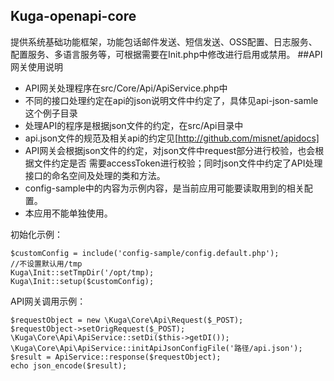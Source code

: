 ## Kuga-openapi-core
提供系统基础功能框架，功能包话邮件发送、短信发送、OSS配置、日志服务、配置服务、多语言服务等，可根据需要在Init.php中修改进行启用或禁用。
##API网关使用说明

- API网关处理程序在src/Core/Api/ApiService.php中
- 不同的接口处理约定在api的json说明文件中约定了，具体见api-json-samle这个例子目录
- 处理API的程序是根据json文件的约定，在src/Api目录中
- api.json文件的规范及相关api的约定见[http://github.com/misnet/apidocs]
- API网关会根据json文件的约定，对json文件中request部分进行校验，也会根据文件约定是否
需要accessToken进行校验；同时json文件中约定了API处理接口的命名空间及处理的类和方法。
- config-sample中的内容为示例内容，是当前应用可能要读取用到的相关配置。
- 本应用不能单独使用。

初始化示例：
```
$customConfig = include('config-sample/config.default.php');
//不设置默认用/tmp
Kuga\Init::setTmpDir('/opt/tmp);
Kuga\Init::setup($customConfig);
```

API网关调用示例：
```
$requestObject = new \Kuga\Core\Api\Request($_POST);
$requestObject->setOrigRequest($_POST);
\Kuga\Core\Api\ApiService::setDi($this->getDI());
\Kuga\Core\Api\ApiService::initApiJsonConfigFile('路径/api.json');
$result = ApiService::response($requestObject);
echo json_encode($result);
```